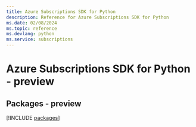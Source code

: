 ```yaml
---
title: Azure Subscriptions SDK for Python
description: Reference for Azure Subscriptions SDK for Python
ms.date: 02/08/2024
ms.topic: reference
ms.devlang: python
ms.service: subscriptions
---
```

# Azure Subscriptions SDK for Python - preview
## Packages - preview
[!INCLUDE [packages](subscriptions-index.md)]